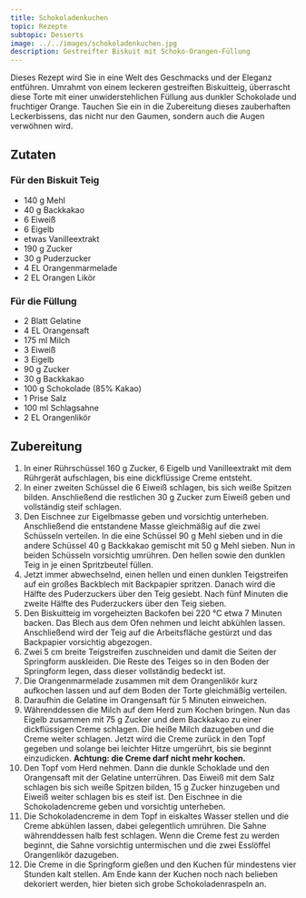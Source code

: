```yaml
---
title: Schokoladenkuchen
topic: Rezepte
subtopic: Desserts
image: ../../images/schokoladenkuchen.jpg
description: Gestreifter Biskuit mit Schoko-Orangen-Füllung
---
```


Dieses Rezept wird Sie in eine Welt des Geschmacks und der Eleganz entführen. Umrahmt von einem leckeren gestreiften Biskuitteig, überrascht diese Torte mit einer unwiderstehlichen Füllung aus dunkler Schokolade und fruchtiger Orange. Tauchen Sie ein in die Zubereitung dieses zauberhaften Leckerbissens, das nicht nur den Gaumen, sondern auch die Augen verwöhnen wird.

## Zutaten

### Für den Biskuit Teig

- 140 g Mehl
- 40 g Backkakao
- 6 Eiweiß
- 6 Eigelb
- etwas Vanilleextrakt
- 190 g Zucker
- 30 g Puderzucker
- 4 EL Orangenmarmelade
- 2 EL Orangen Likör

### Für die Füllung

- 2 Blatt Gelatine
- 4 EL Orangensaft
- 175 ml Milch
- 3 Eiweiß
- 3 Eigelb
- 90 g Zucker
- 30 g Backkakao
- 100 g Schokolade (85% Kakao)
- 1 Prise Salz
- 100 ml Schlagsahne
- 2 EL Orangenlikör

## Zubereitung

1. In einer Rührschüssel 160 g Zucker, 6 Eigelb und Vanilleextrakt mit dem Rührgerät aufschlagen, bis eine dickflüssige Creme entsteht.
2. In einer zweiten Schüssel die 6 Eiweiß schlagen, bis sich weiße Spitzen bilden. Anschließend die restlichen 30 g Zucker zum Eiweiß geben und vollständig steif schlagen.
3. Den Eischnee zur Eigelbmasse geben und vorsichtig unterheben. Anschließend die entstandene Masse gleichmäßig auf die zwei Schüsseln verteilen. In die eine Schüssel 90 g Mehl sieben und in die andere Schüssel 40 g Backkakao gemischt mit 50 g Mehl sieben. Nun in beiden Schüsseln vorsichtig umrühren. Den hellen sowie den dunklen Teig in je einen Spritzbeutel füllen.
4. Jetzt immer abwechselnd, einen hellen und einen dunklen Teigstreifen auf ein großes Backblech mit Backpapier spritzen. Danach wird die Hälfte des Puderzuckers über den Teig gesiebt. Nach fünf Minuten die zweite Hälfte des Puderzuckers über den Teig sieben.
5. Den Biskuitteig im vorgeheizten Backofen bei 220 °C etwa 7 Minuten backen. Das Blech aus dem Ofen nehmen und leicht abkühlen lassen. Anschließend wird der Teig auf die Arbeitsfläche gestürzt und das Backpapier vorsichtig abgezogen.
6. Zwei 5 cm breite Teigstreifen zuschneiden und damit die Seiten der Springform auskleiden. Die Reste des Teiges so in den Boden der Springform legen, dass dieser vollständig bedeckt ist.
7. Die Orangenmarmelade zusammen mit dem Orangenlikör kurz aufkochen lassen und auf dem Boden der Torte gleichmäßig verteilen.
8. Daraufhin die Gelatine im Orangensaft für 5 Minuten einweichen.
9. Währenddessen die Milch auf dem Herd zum Kochen bringen. Nun das Eigelb zusammen mit 75 g Zucker und dem Backkakao zu einer dickflüssigen Creme schlagen. Die heiße Milch dazugeben und die Creme weiter schlagen. Jetzt wird die Creme zurück in den Topf gegeben und solange bei leichter Hitze umgerührt, bis sie beginnt einzudicken. **Achtung: die Creme darf nicht mehr kochen.**
10. Den Topf vom Herd nehmen. Dann die dunkle Schoklade und den Orangensaft mit der Gelatine unterrühren. Das Eiweiß mit dem Salz schlagen bis sich weiße Spitzen bilden, 15 g Zucker hinzugeben und Eiweiß weiter schlagen bis es steif ist. Den Eischnee in die Schokoladencreme geben und vorsichtig unterheben.
11. Die Schokoladencreme in dem Topf in eiskaltes Wasser stellen und die Creme abkühlen lassen, dabei gelegentlich umrühren. Die Sahne währenddessen halb fest schlagen. Wenn die Creme fest zu werden beginnt, die Sahne vorsichtig untermischen und die zwei Esslöffel Orangenlikör dazugeben.
12. Die Creme in die Springform gießen und den Kuchen für mindestens vier Stunden kalt stellen. Am Ende kann der Kuchen noch nach belieben dekoriert werden, hier bieten sich grobe Schokoladenraspeln an.
